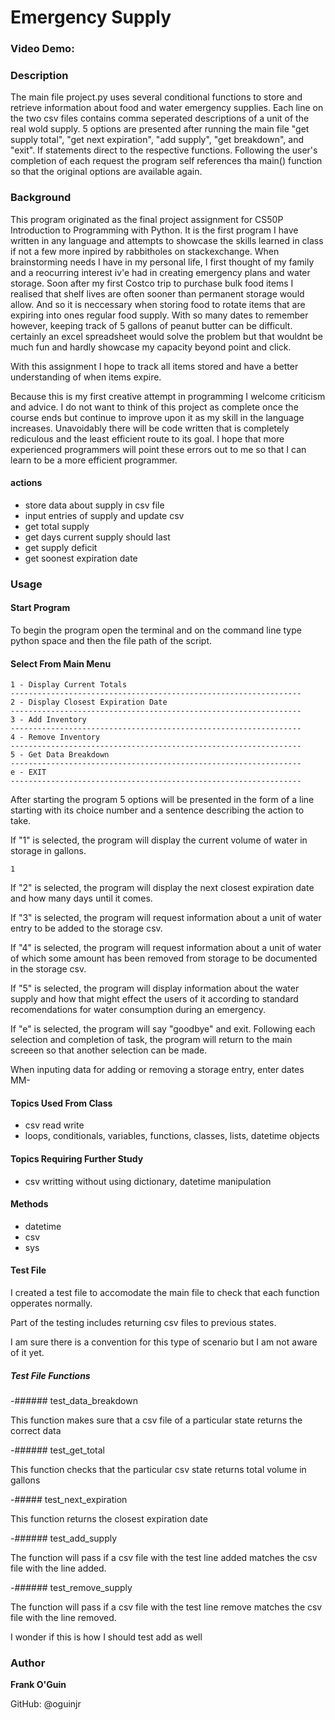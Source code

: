 # Emergency Supply

### Video Demo: <URL HERE>

### Description
  The main file project.py uses several conditional functions to store and retrieve information about food and water emergency supplies. Each line on the two csv files contains comma seperated descriptions of a unit of the real wold supply. 5 options are presented after running the main file "get supply total", "get next expiration", "add supply", "get breakdown", and "exit".
If statements direct to the respective functions. Following the user's completion of each request the program self references tha main() function so that the original options are available again.

### Background

This program originated as the final project assignment for CS50P Introduction to Programming with Python. It is the first program I have written in any language and attempts to showcase the skills learned in class if not a few more inpired by rabbitholes on stackexchange. When brainstorming needs I have in my personal life, I first thought of my family and a reocurring interest iv'e had in creating emergency plans and water storage. Soon after my first Costco trip to purchase bulk food items I realised that shelf lives are often sooner than permanent storage would allow. And so it is neccessary when storing food to rotate items that are expiring into ones regular food supply. With so many dates to remember however, keeping track of 5 gallons of peanut butter can be difficult. certainly an excel spreadsheet would solve the problem but that wouldnt be much fun and hardly showcase my capacity beyond point and click.

With this assignment I hope to track all items stored and have a better understanding of when items expire.

Because this is my first creative attempt in programming I welcome criticism and advice. I do not want to think of this project as complete once the course ends but continue to improve upon it as my skill in the language increases. Unavoidably there will be code written that is completely rediculous and the least efficient route to its goal. I hope that more experienced programmers will point these errors out to me so that I can learn to be a more efficient programmer.

#### actions

- store data about supply in csv file
- input entries of supply and update csv
- get total supply
- get days current supply should last
- get supply deficit
- get soonest expiration date

 ### Usage
  #### Start Program
  To begin the program open the terminal and on the command line type python space and then the file path of the script.

  #### Select From Main Menu
```
1 - Display Current Totals
-----------------------------------------------------------------
2 - Display Closest Expiration Date
-----------------------------------------------------------------
3 - Add Inventory
-----------------------------------------------------------------
4 - Remove Inventory
-----------------------------------------------------------------
5 - Get Data Breakdown
-----------------------------------------------------------------
e - EXIT
-----------------------------------------------------------------
```
  After starting the program 5 options will be presented in the form of a line starting with its choice number and a sentence describing the action to take.

  If "1" is selected, the program will display the current volume of water in storage in gallons.

  ```1```

  If "2" is selected, the program will display the next closest expiration date and how many days until it comes.

  If "3" is selected, the program will request information about a unit of water entry to be added to the storage csv.

  If "4" is selected, the program will request information about a unit of water of which some amount has been removed from storage to be documented in the storage csv.

  If "5" is selected, the program will display information about the water supply and how that might effect the users of it according to standard recomendations for water consumption during an emergency.

  If "e" is selected, the program will say "goodbye" and exit.
  Following each selection and completion of task, the program will return to the main screeen so that another selection can be made.

  When inputing data for adding or removing a storage entry, enter dates MM-



#### Topics Used From Class

- csv read write
- loops, conditionals, variables, functions, classes, lists, datetime objects

#### Topics Requiring Further Study

- csv writting without using dictionary, datetime manipulation

#### Methods

- datetime
- csv
- sys

#### Test File
  
I created a test file to accomodate the main file to check that each function opperates normally.
  
Part of the testing includes returning csv files to previous states.
  
I am sure there is a convention for this type of scenario but I am not aware of it yet.
  
##### Test File Functions
  
-###### test_data_breakdown
  
This function makes sure that a csv file of a particular state returns the correct data
  
-###### test_get_total
  
This function checks that the particular csv state returns total volume in gallons
  
-##### test_next_expiration
  
This function returns the closest expiration date
  
-###### test_add_supply
  
The function will pass if a csv file with the test line added matches the csv file with the line added.
  
-###### test_remove_supply
  
The function will pass if a csv file with the test line remove matches the csv file with the line removed.
  
I wonder if this is how I should test add as well

### Author

**Frank O'Guin**

GitHub: @oguinjr
